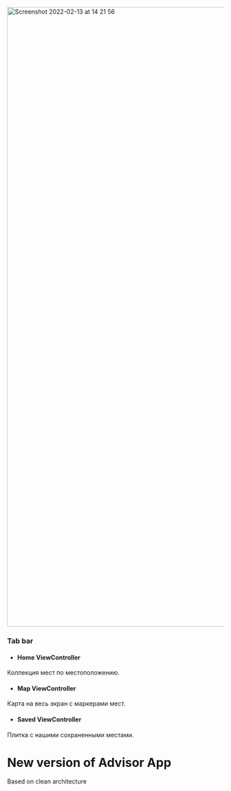 <img width="1440" alt="Screenshot 2022-02-13 at 14 21 56" src="https://user-images.githubusercontent.com/43251233/153750689-a97dcf58-d0c3-4ced-96b1-90793cd857ec.png">


### Tab bar
- #### Home ViewController
Коллекция мест по местоположению.
- #### Map ViewController
Карта на весь экран с маркерами мест.
- #### Saved ViewController
Плитка с нашими сохраненными местами.

#  New version of Advisor App

Based on clean architecture


